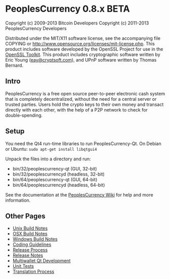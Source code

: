 PeoplesCurrency 0.8.x BETA
====================

Copyright (c) 2009-2013 Bitcoin Developers
Copyright (c) 2011-2013 PeoplesCurrency Developers

Distributed under the MIT/X11 software license, see the accompanying
file COPYING or http://www.opensource.org/licenses/mit-license.php.
This product includes software developed by the OpenSSL Project for use in the [OpenSSL Toolkit](http://www.openssl.org/). This product includes
cryptographic software written by Eric Young ([eay@cryptsoft.com](mailto:eay@cryptsoft.com)), and UPnP software written by Thomas Bernard.


Intro
---------------------
PeoplesCurrency is a free open source peer-to-peer electronic cash system that is
completely decentralized, without the need for a central server or trusted
parties.  Users hold the crypto keys to their own money and transact directly
with each other, with the help of a P2P network to check for double-spending.


Setup
---------------------
You need the Qt4 run-time libraries to run PeoplesCurrency-Qt. On Debian or Ubuntu:
	`sudo apt-get install libqtgui4`

Unpack the files into a directory and run:

- bin/32/peoplescurrency-qt (GUI, 32-bit)
- bin/32/peoplescurrencyd (headless, 32-bit)
- bin/64/peoplescurrency-qt (GUI, 64-bit)
- bin/64/peoplescurrencyd (headless, 64-bit)

See the documentation at the [PeoplesCurrency Wiki](http://peoplescurrency.info)
for help and more information.


Other Pages
---------------------
- [Unix Build Notes](build-unix.md)
- [OSX Build Notes](build-osx.md)
- [Windows Build Notes](build-msw.md)
- [Coding Guidelines](coding.md)
- [Release Process](release-process.md)
- [Release Notes](release-notes.md)
- [Multiwallet Qt Development](multiwallet-qt.md)
- [Unit Tests](unit-tests.md)
- [Translation Process](translation_process.md)
